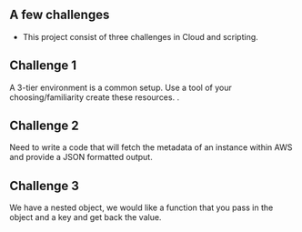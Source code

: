 ## A few challenges
- This project consist of three challenges in Cloud and scripting.

## Challenge 1

A 3-tier environment is a common setup. Use a tool of your choosing/familiarity create these resources. .

## Challenge 2

Need to write a code that will fetch the metadata of an instance within AWS and provide a JSON formatted output.   

## Challenge 3

We have a nested object, we would like a function that you pass in the object and a key and get back the value.

